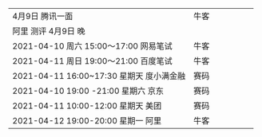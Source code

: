 |                                          |      |      |      |      |      |      |
| ---------------------------------------- | ---- | ---- | ---- | ---- | ---- | ---- |
| 4月9日 腾讯一面                          | 牛客 |      |      |      |      |      |
| 阿里 测评  4月9日 晚                     |      |      |      |      |      |      |
| 2021-04-10 周六 15:00～17:00 网易笔试    | 牛客 |      |      |      |      |      |
| 2021-04-11 周日 19:00～21:00 百度笔试    | 牛客 |      |      |      |      |      |
| 2021-04-11 16:00~17:30 星期天 度小满金融 | 赛码 |      |      |      |      |      |
| 2021-04-10 19:00 -21:00 星期六 京东      | 赛码 |      |      |      |      |      |
| 2021-04-11 10:00-12:00 星期天  美团      | 赛码 |      |      |      |      |      |
| 2021-04-12 19:00-20:00 星期一  阿里      | 牛客 |      |      |      |      |      |



